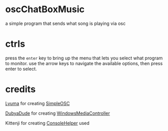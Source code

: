 # oscChatBoxMusic
a simple program that sends what song is playing via osc 

# ctrls
press the `enter` key to bring up the menu that lets you select what program to monitor.
use the arrow keys to navigate the available options, then press enter to select.

# credits
[Lyuma](https://github.com/lyuma/) for creating [SimpleOSC](https://gist.github.com/lyuma/120d2736d6963460fc641fe24c1b02f7)

[DubyaDude](https://github.com/DubyaDude/) for creating [WindowsMediaController](https://github.com/DubyaDude/WindowsMediaController)

Kittenji for creating [ConsoleHelper](https://github.com/EIA485/oscChatBoxMusic/blob/master/oscChatBoxMusic/KittenjiConsole.cs) used
